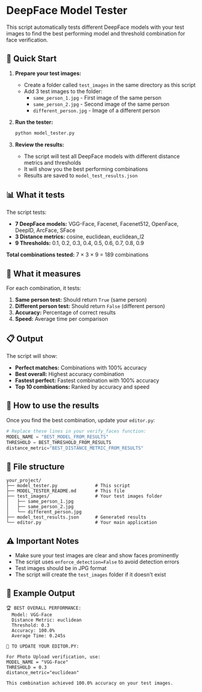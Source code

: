 # DeepFace Model Tester

This script automatically tests different DeepFace models with your test images to find the best performing model and threshold combination for face verification.

## 🚀 Quick Start

1. **Prepare your test images:**
   - Create a folder called `test_images` in the same directory as this script
   - Add 3 test images to the folder:
     - `same_person_1.jpg` - First image of the same person
     - `same_person_2.jpg` - Second image of the same person  
     - `different_person.jpg` - Image of a different person

2. **Run the tester:**
   ```bash
   python model_tester.py
   ```

3. **Review the results:**
   - The script will test all DeepFace models with different distance metrics and thresholds
   - It will show you the best performing combinations
   - Results are saved to `model_test_results.json`

## 📊 What it tests

The script tests:
- **7 DeepFace models:** VGG-Face, Facenet, Facenet512, OpenFace, DeepID, ArcFace, SFace
- **3 Distance metrics:** cosine, euclidean, euclidean_l2
- **9 Thresholds:** 0.1, 0.2, 0.3, 0.4, 0.5, 0.6, 0.7, 0.8, 0.9

**Total combinations tested:** 7 × 3 × 9 = 189 combinations

## 🎯 What it measures

For each combination, it tests:
1. **Same person test:** Should return `True` (same person)
2. **Different person test:** Should return `False` (different person)
3. **Accuracy:** Percentage of correct results
4. **Speed:** Average time per comparison

## 📋 Output

The script will show:
- **Perfect matches:** Combinations with 100% accuracy
- **Best overall:** Highest accuracy combination
- **Fastest perfect:** Fastest combination with 100% accuracy
- **Top 10 combinations:** Ranked by accuracy and speed

## 🔧 How to use the results

Once you find the best combination, update your `editor.py`:

```python
# Replace these lines in your verify_faces function:
MODEL_NAME = "BEST_MODEL_FROM_RESULTS"
THRESHOLD = BEST_THRESHOLD_FROM_RESULTS
distance_metric="BEST_DISTANCE_METRIC_FROM_RESULTS"
```

## 📁 File structure

```
your_project/
├── model_tester.py              # This script
├── MODEL_TESTER_README.md       # This file
├── test_images/                 # Your test images folder
│   ├── same_person_1.jpg
│   ├── same_person_2.jpg
│   └── different_person.jpg
├── model_test_results.json      # Generated results
└── editor.py                    # Your main application
```

## ⚠️ Important Notes

- Make sure your test images are clear and show faces prominently
- The script uses `enforce_detection=False` to avoid detection errors
- Test images should be in JPG format
- The script will create the `test_images` folder if it doesn't exist

## 🎯 Example Output

```
🏆 BEST OVERALL PERFORMANCE:
  Model: VGG-Face
  Distance Metric: euclidean
  Threshold: 0.3
  Accuracy: 100.0%
  Average Time: 0.245s

📝 TO UPDATE YOUR EDITOR.PY:

For Photo Upload verification, use:
MODEL_NAME = "VGG-Face"
THRESHOLD = 0.3
distance_metric="euclidean"

This combination achieved 100.0% accuracy on your test images.
```
